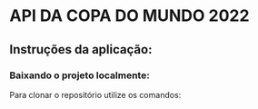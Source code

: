 # API DA COPA DO MUNDO 2022

## Instruções da aplicação:

### Baixando o projeto localmente:

Para clonar o repositório utilize os comandos:

```git clone https://github.com/MatGoulart3003/trab2_tec6.git

